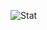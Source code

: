 <!--![CharlieHandwriting](https://github-readme-stats.vercel.app/api/pin/?username=charlie-moomoo&repo=CharlieHandwriting)-->
![Stat](https://github-readme-stats.vercel.app/api?username=charlie-moomoo&hide=contribs,prs,issues&theme=gruvbox&include_all_commits=true&show_icons=true)
